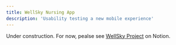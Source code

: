 ```yaml
---
title: WellSky Nursing App
description: 'Usability testing a new mobile experience'
---
```


Under construction. For now, pealse see [WellSky Project](https://timoprice.notion.site/Testing-a-mobile-nursing-app-s-usability-da703d91c8e84e489480b37494d7e073) on Notion.

<!--
# Synopsis

Usability testing SaaS software differs greatly from e-commerce sites. It doesn't involve optimizing content or button placement.

Usability testing medical software is another beast altogether. I liken it to usability testing Excel—there are a million and one jobs a user can do and even more workflows. And the users are also myriad.

Part of the UX research team's mandate is to guide the product and engineering teams on how to become more lean.

This means making smaller bets—2–4 week build-test-learn cycles instead of 6–12 month bets. Cutting down such a massive product into testable chunks required constant cooperation with product and engineering teammates to find the most valuable pieces to tackle testing and innovating first. This project involved testing one of these chunks.

The mobile UI we tested was a 

- coded prototype of a mobile application
- for on-the-road hospice nurses who are often in remote areas
- and thus have unreliable internet connections.

The app thus needed to have both online and offline functions.

![Test in progress](./test-3up.png)


## Goal

Identifiy workflows that participants were able to navigate successfully and those that they weren't.


## Method

In-lab, semi-structured workflow usability test. NB: This was the inaugural study in the company's UX lab that my manager and I designed and had built.

## Tasks

The team wanted to test the participants' ability of participants to 

- log in
- navigate between areas
- view their daily schedule
- view patient records
- create & edit their appointments
- update the patient health record
- track time and mileage


# Conclusion

![Conclusion](./recommendations.png)


## Business Impact

Moving the product from an aged desktop application to a mobile app both keeps a key client and opens up the market for other multi-million dollar deals.

**Increase customer revenue**
The mobile application reduces the time nurses spend in the patient's driveway writing up medical notes and typing these up after-hours at home. This frees them up to schedule an additional patient every day. This increases the overall revenue of the client health agency's business, as well as giving the nurses their evenings back.

**Decrease operational costs**
The mobile app automatically tracks the nurses' travel time and distance, reporting it back to an automated system that connects to the health agency's billing system. This decreases the need for back-office staff to enter the data manually.

**Increase revenue from new business**
The mobile platform enables WellSky to extend into the total addressable home healthcare market (TAM), which is worth ~$5B.

**Increase revenue from existing business**
The mobile platform enabled the company to upsell to our current client. The deal based in part on this study was worth ~$5M. 

**Improved brand equity**
Involving the client in the design process through lab usability testing both impressed them and enhanced their commitment to maintain a relationship with us.


## Details

This was the first usability test (remote or live) that developers were involved with. It went over extremely well and created a landslide of excitement and desire amongst other teams. 

This was in great part due to the fact that the insights gleaned from their involvement allowed them to increase their velocity and deliver **2-months of work in 2 weeks**.

Identifying usability issues early in the development lifecycle ensured that the product was the *right thing* to build.

This also saved on potential rework and the costs associated with it.

Finally, since the product and dev team had spent nearly six months going back and forth on what would be useful and usable to the client, the fact that this test fast-tracked the rest of the project into 2 weeks meant both saved costs and served as an example of what UX principles and processes can do for the rest of the company's product initiatives.

Task errors
![Task errors](./errors.png)

Success metrics
![Success metrics](./success.png)

Usability metrics
![Usability metrics](./sus.png)

Satisfaction metrics
![Product NPS](./pnps.png)

[Full report](https://drive.google.com/file/d/186dzmp_MfC5IAkqYacJigjxm0HBLxoO3/preview)

